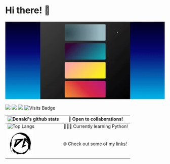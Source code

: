 # Hi there! 👋

 <!-- <img width="1000vw" height="auto" src="https://github.com/Donald-K-Lee/Donald-K-Lee/blob/master/coverimage.jpeg"> -->
   <img width="1000vw" height="auto" src="https://github.com/Donald-K-Lee/Donald-K-Lee/blob/master/Intro.gif">
   

[<img src="https://img.shields.io/badge/linkedin-%230077B5.svg?&style=for-the-badge&logo=linkedin&logoColor=white" />](https://www.linkedin.com/in/donald-l-0024471a3/) [<img src = "https://img.shields.io/badge/instagram-%23E4405F.svg?&style=for-the-badge&logo=instagram&logoColor=white">](https://www.instagram.com/donald.k.lee/) [<img src ="https://img.shields.io/badge/Website-dl-%23.svg?&style=for-the-badge&logo=&logoColor=white%22">](https://donald-k-lee.github.io/)&nbsp;![Visits Badge](https://badges.pufler.dev/visits/Donald-K-Lee/Donald-K-Lee?style=for-the-badge )
 
 
![Donald's github stats](https://github-readme-stats.vercel.app/api?username=Donald-K-Lee) | 🤝 Open to collaborations! 
------------ | -------------
![Top Langs](https://github-readme-stats.vercel.app/api/top-langs/?username=Donald-K-Lee) |  👨🏻‍💻 Currently learning Python! 
<img height="80px" width="80px" src="https://github.com/Donald-K-Lee/Donald-K-Lee.github.io/blob/master/icons/DL%20Logo.png"> |  🌐 Check out some of my <a href="https://donald-k-lee.github.io/Links.html">links</a>!




